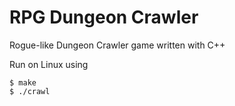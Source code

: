 # RPG Dungeon Crawler

Rogue-like Dungeon Crawler game written with C++
 
Run on Linux using

```
$ make
$ ./crawl
```
